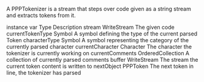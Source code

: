 A PPPTokenizer is a stream that steps over code given as a string stream and extracts tokens from it.

instance var       	Type       			Description
stream          		WriteStream    		The given code
currentTokenType  	Symbol        		A symbol defining the type of the current parsed Token
characterType      	Symbol        		A symbol representing the category of the currently parsed character
currentCharacter    Character      		The character the tokenizer is currently working on
currentComments  	OrderedCollection  	A collection of currently parsed comments
buffer          		WriteStream    		The stream the current token content is written to
nextObject        	PPPToken      		The next token in line, the tokenizer has parsed
